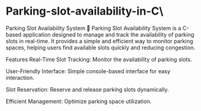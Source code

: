 # Parking-slot-availability-in-C\
Parking Slot Availability System 🚗
Parking Slot Availability System is a C-based application designed to manage and track the availability of parking slots in real-time. It provides a simple and efficient way to monitor parking spaces, helping users find available slots quickly and reducing congestion.

Features
Real-Time Slot Tracking: Monitor the availability of parking slots.

User-Friendly Interface: Simple console-based interface for easy interaction.

Slot Reservation: Reserve and release parking slots dynamically.

Efficient Management: Optimize parking space utilization.
